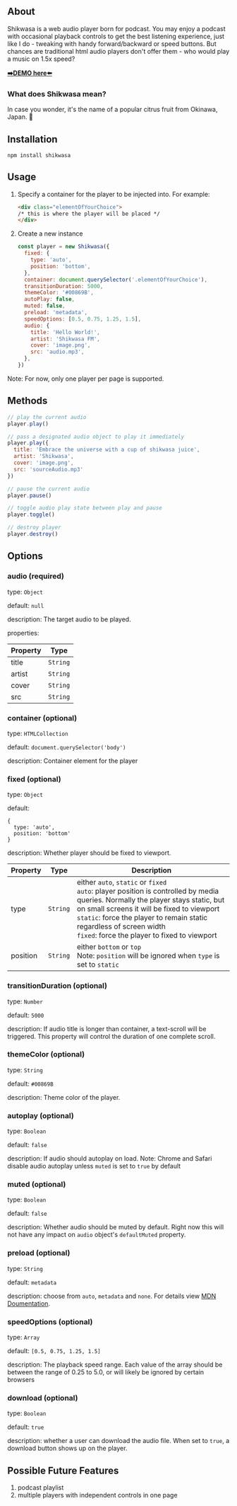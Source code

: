 ## About

Shikwasa is a web audio player born for podcast. You may enjoy a podcast with occasional playback controls to get the best listening experience, just like I do - tweaking with handy forward/backward or speed buttons. But chances are traditional html audio players don't offer them - who would play a music on 1.5x speed?

[**➡️DEMO here⬅️**](https://jessuni.github.io/shikwasa/)

### What does Shikwasa mean?

In case you wonder, it's the name of a popular citrus fruit from Okinawa, Japan. 🍊

## Installation
`npm install shikwasa`

## Usage
1. Specify a container for the player to be injected into. For example:
   ```html
   <div class="elementOfYourChoice">
   /* this is where the player will be placed */
   </div>
   ```
2. Create a new instance
   ```javascript
   const player = new Shikwasa({
     fixed: {
       type: 'auto',
       position: 'bottom',
     },
     container: document.querySelector('.elementOfYourChoice'),
     transitionDuration: 5000,
     themeColor: '#00869B',
     autoPlay: false,
     muted: false,
     preload: 'metadata',
     speedOptions: [0.5, 0.75, 1.25, 1.5],
     audio: {
       title: 'Hello World!',
       artist: 'Shikwasa FM',
       cover: 'image.png',
       src: 'audio.mp3',
     },
   })
   ```

Note: For now, only one player per page is supported.

## Methods

```javascript
// play the current audio
player.play()

// pass a designated audio object to play it immediately
player.play({
  title: 'Embrace the universe with a cup of shikwasa juice',
  artist: 'Shikwasa',
  cover: 'image.png',
  src: 'sourceAudio.mp3'
})

// pause the current audio
player.pause()

// toggle audio play state between play and pause
player.toggle()

// destroy player
player.destroy()
```

## Options

### audio (required)

type: `Object`

default: `null`

description: The target audio to be played.

properties:

| Property      | Type     |
|---------------|----------|
| title         | `String` |
| artist        | `String` |
| cover         | `String` |
| src           | `String` |


### container (optional)

type: `HTMLCollection`

default: `document.querySelector('body')`

description: Container element for the player

### fixed (optional)

type: `Object`

default:
```
{
  type: 'auto',
  position: 'bottom'
}
```

description: Whether player should be fixed to viewport.

| Property      | Type     |  Description                             |
|---------------|----------|------------------------------------------|
| type          | `String` |  either `auto`, `static` or `fixed` <br>`auto`: player position is controlled by media queries. Normally the player stays static, but on small screens it will be fixed to viewport<br>`static`: force the player to remain static regardless of screen width<br>`fixed`: force the player to fixed to viewport |
| position      | `String` | either `bottom` or `top` <br>Note: `position` will be ignored when `type` is set to `static`         |

### transitionDuration (optional)

type: `Number`

default: `5000`

description: If audio title is longer than container, a text-scroll will be triggered. This property will control the duration of one complete scroll.

### themeColor (optional)

type: `String`

default: `#00869B`

description: Theme color of the player.

### autoplay (optional)

type: `Boolean`

default: `false`

description: If audio should autoplay on load. Note: Chrome and Safari disable audio autoplay unless `muted` is set to `true` by default


### muted (optional)

type: `Boolean`

default: `false`

description: Whether audio should be muted by default. Right now this will not have any impact on `audio` object's `defaultMuted` property.

### preload (optional)

type: `String`

default: `metadata`

description: choose from `auto`, `metadata` and `none`. For details view [MDN Doumentation](https://developer.mozilla.org/en-US/docs/Web/HTML/Element/audio#attr-preload).

### speedOptions (optional)

type: `Array`

default: `[0.5, 0.75, 1.25, 1.5]`

description: The playback speed range. Each value of the array should be between the range of 0.25 to 5.0, or will likely be ignored by certain browsers

### download (optional)

type: `Boolean`

default: `true`

description: whether a user can download the audio file. When set to `true`, a download button shows up on the player.

## Possible Future Features
1. podcast playlist
2. multiple players with independent controls in one page
